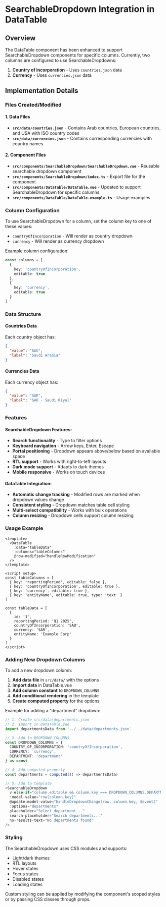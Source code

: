 # SearchableDropdown Integration in DataTable

## Overview
The DataTable component has been enhanced to support SearchableDropdown components for specific columns. Currently, two columns are configured to use SearchableDropdowns:

1. **Country of Incorporation** - Uses `countries.json` data
2. **Currency** - Uses `currencies.json` data

## Implementation Details

### Files Created/Modified

#### 1. Data Files
- **`src/data/countries.json`** - Contains Arab countries, European countries, and USA with ISO country codes
- **`src/data/currencies.json`** - Contains corresponding currencies with country names

#### 2. Component Files
- **`src/components/SearchableDropdown/SearchableDropdown.vue`** - Reusable searchable dropdown component
- **`src/components/SearchableDropdown/index.ts`** - Export file for the component
- **`src/components/DataTable/DataTable.vue`** - Updated to support SearchableDropdown for specific columns
- **`src/components/DataTable/DataTable.example.ts`** - Usage examples

### Column Configuration

To use SearchableDropdown for a column, set the column key to one of these values:
- `countryOfIncorporation` - Will render as country dropdown
- `currency` - Will render as currency dropdown

Example column configuration:
```typescript
const columns = [
  {
    key: 'countryOfIncorporation',
    editable: true
  },
  {
    key: 'currency', 
    editable: true
  }
]
```

### Data Structure

#### Countries Data
Each country object has:
```json
{
  "value": "SAU",
  "label": "Saudi Arabia"
}
```

#### Currencies Data
Each currency object has:
```json
{
  "value": "SAR",
  "label": "SAR - Saudi Riyal"
}
```

### Features

#### SearchableDropdown Features:
- **Search functionality** - Type to filter options
- **Keyboard navigation** - Arrow keys, Enter, Escape
- **Portal positioning** - Dropdown appears above/below based on available space
- **RTL support** - Works with right-to-left layouts
- **Dark mode support** - Adapts to dark themes
- **Mobile responsive** - Works on touch devices

#### DataTable Integration:
- **Automatic change tracking** - Modified rows are marked when dropdown values change
- **Consistent styling** - Dropdown matches table cell styling
- **Multi-select compatibility** - Works with bulk operations
- **Column resizing** - Dropdown cells support column resizing

### Usage Example

```vue
<template>
  <DataTable
    :data="tableData"
    :columns="tableColumns"
    @row-modified="handleRowModification"
  />
</template>

<script setup>
const tableColumns = [
  { key: 'reportingPeriod', editable: false },
  { key: 'countryOfIncorporation', editable: true },
  { key: 'currency', editable: true },
  { key: 'entityName', editable: true, type: 'text' }
]

const tableData = [
  {
    id: '1',
    reportingPeriod: 'Q1 2025',
    countryOfIncorporation: 'SAU',
    currency: 'SAR',
    entityName: 'Example Corp'
  }
]
</script>
```

### Adding New Dropdown Columns

To add a new dropdown column:

1. **Add data file** in `src/data/` with the options
2. **Import data** in DataTable.vue
3. **Add column constant** to `DROPDOWN_COLUMNS`
4. **Add conditional rendering** in the template
5. **Create computed property** for the options

Example for adding a "department" dropdown:

```typescript
// 1. Create src/data/departments.json
// 2. Import in DataTable.vue
import departmentsData from '../../data/departments.json'

// 3. Add to DROPDOWN_COLUMNS
const DROPDOWN_COLUMNS = {
  COUNTRY_OF_INCORPORATION: 'countryOfIncorporation',
  CURRENCY: 'currency',
  DEPARTMENT: 'department'
} as const

// 4. Add computed property
const departments = computed(() => departmentsData)

// 5. Add to template
<SearchableDropdown
  v-else-if="column.editable && column.key === DROPDOWN_COLUMNS.DEPARTMENT"
  :model-value="row[column.key]"
  @update:model-value="handleDropdownChange(row, column.key, $event)"
  :options="departments"
  placeholder="Select department..."
  search-placeholder="Search departments..."
  no-results-text="No departments found"
/>
```

### Styling

The SearchableDropdown uses CSS modules and supports:
- Light/dark themes
- RTL layouts
- Hover states
- Focus states
- Disabled states
- Loading states

Custom styling can be applied by modifying the component's scoped styles or by passing CSS classes through props.
